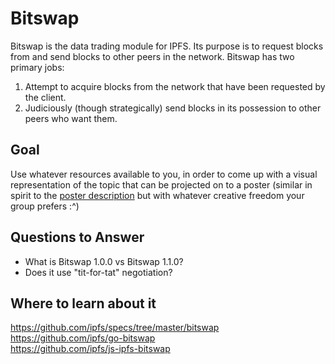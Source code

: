 # Bitswap

Bitswap is the data trading module for IPFS. Its purpose is to request blocks from and send blocks to other peers in the network. Bitswap has two primary jobs:

1.  Attempt to acquire blocks from the network that have been requested by the client.
2.  Judiciously (though strategically) send blocks in its possession to other peers who want them.


## Goal

Use whatever resources available to you, in order to come up with a visual representation of the topic that can be projected on to a poster (similar in spirit to the [poster description](README.md#description) but with whatever creative freedom your group prefers :^)

## Questions to Answer

- What is Bitswap 1.0.0 vs Bitswap 1.1.0?
- Does it use "tit-for-tat" negotiation?

## Where to learn about it

<https://github.com/ipfs/specs/tree/master/bitswap>  
<https://github.com/ipfs/go-bitswap>  
<https://github.com/ipfs/js-ipfs-bitswap>
